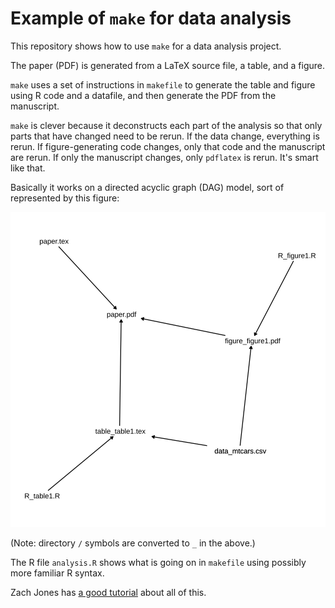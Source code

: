 # Example of `make` for data analysis

This repository shows how to use `make` for a data analysis project.

The paper (PDF) is generated from a LaTeX source file, a table, and a figure.

`make` uses a set of instructions in `makefile` to generate the table and figure using R code and a datafile, and then generate the PDF from the manuscript.

`make` is clever because it deconstructs each part of the analysis so that only parts that have changed need to be rerun. If the data change, everything is rerun. If figure-generating code changes, only that code and the manuscript are rerun. If only the manuscript changes, only `pdflatex` is rerun. It's smart like that.

Basically it works on a directed acyclic graph (DAG) model, sort of represented by this figure:



![plot of chunk dag](fig-dag-1.svg)

(Note: directory `/` symbols are converted to `_` in the above.)

The R file `analysis.R` shows what is going on in `makefile` using possibly more familiar R syntax.

Zach Jones has [a good tutorial](http://zmjones.com/make/) about all of this.
